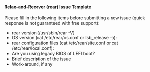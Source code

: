 #### Relax-and-Recover (rear) Issue Template

Please fill in the following items before submitting a new issue (quick response is not guaranteed with free support):

* rear version (/usr/sbin/rear -V):
* OS version (cat /etc/rear/os.conf or lsb_release  -a):
* rear configuration files (cat /etc/rear/site.conf or cat /etc/rear/local.conf):
* Are you using legacy BIOS of UEFI boot?
* Brief description of the issue
* Work-around, if any
